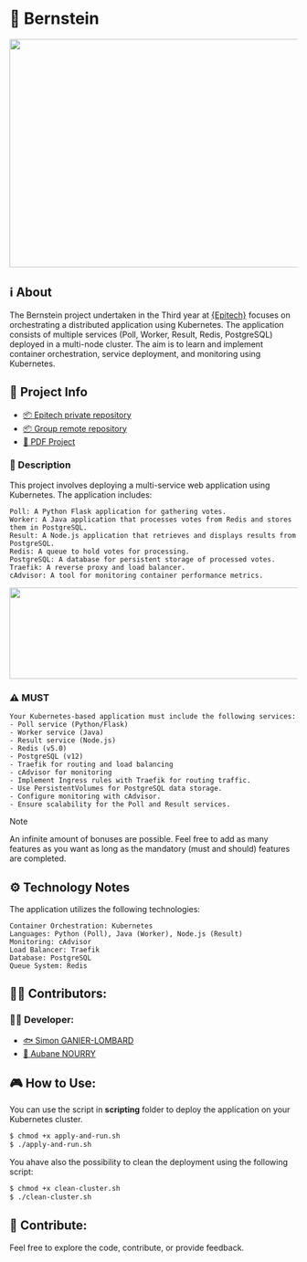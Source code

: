 # 🩻 Bernstein

<p align="center">
<img width="800" height="400" src="https://www.adaltas.com/static/7b0de776c7410fd17b2e9e6c5ded2d38/d1a11/kubernetes.webp">
</p>

## **ℹ️ About**
The Bernstein project undertaken in the Third year at [{Epitech}](https://www.epitech.eu/) focuses on orchestrating a distributed application using Kubernetes.
The application consists of multiple services (Poll, Worker, Result, Redis, PostgreSQL) deployed in a multi-node cluster.
The aim is to learn and implement container orchestration, service deployment, and monitoring using Kubernetes.

## **📑 Project Info**
- [📦 Epitech private repository]()
- [📦 Group remote repository]()
- [📄 PDF Project](https://intra.epitech.eu/module/2024/B-DOP-500/NAN-5-1/acti-648231/project/file/B-DOP-500_bernstein.pdf)

### **📃 Description**

This project involves deploying a multi-service web application using Kubernetes. The application includes:

    Poll: A Python Flask application for gathering votes.
    Worker: A Java application that processes votes from Redis and stores them in PostgreSQL.
    Result: A Node.js application that retrieves and displays results from PostgreSQL.
    Redis: A queue to hold votes for processing.
    PostgreSQL: A database for persistent storage of processed votes.
    Traefik: A reverse proxy and load balancer.
    cAdvisor: A tool for monitoring container performance metrics.

<p align="center"> <img width="700" height="160" src="https://kubernetes.io/images/kubernetes-horizontal-color.png"> </p>

### ⚠️ MUST
```
Your Kubernetes-based application must include the following services:
- Poll service (Python/Flask)
- Worker service (Java)
- Result service (Node.js)
- Redis (v5.0)
- PostgreSQL (v12)
- Traefik for routing and load balancing
- cAdvisor for monitoring
- Implement Ingress rules with Traefik for routing traffic.
- Use PersistentVolumes for PostgreSQL data storage.
- Configure monitoring with cAdvisor.
- Ensure scalability for the Poll and Result services.
```

> [!NOTE]
> An infinite amount of bonuses are possible. Feel free to add as many features as you  want as long as the mandatory (must and should) features are completed.


## **⚙️ Technology Notes**

The application utilizes the following technologies:

    Container Orchestration: Kubernetes
    Languages: Python (Poll), Java (Worker), Node.js (Result)
    Monitoring: cAdvisor
    Load Balancer: Traefik
    Database: PostgreSQL
    Queue System: Redis

## **🙍‍♂️ Contributors:**
### **👨‍💻 Developer:**
- [🐟 Simon GANIER-LOMBARD](https://github.com/6im0n)
- [🦉 Aubane NOURRY](https://github.com/AubaneNourry)


## **🎮 How to Use:**

You can use the script in **scripting** folder to deploy the application on your Kubernetes cluster.
```bash
$ chmod +x apply-and-run.sh
$ ./apply-and-run.sh
```
You ahave also the possibility to clean the deployment using the following script:
```bash
$ chmod +x clean-cluster.sh
$ ./clean-cluster.sh
```
## **👐 Contribute:**

Feel free to explore the code, contribute, or provide feedback.
